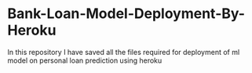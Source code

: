 # Bank-Loan-Model-Deployment-By-Heroku
In this repository I have saved all the files required for deployment of ml model on personal loan prediction using heroku

